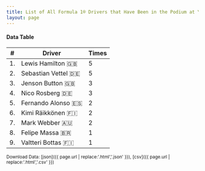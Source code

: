 ```yaml
---
title: List of All Formula 1® Drivers that Have Been in the Podium at Yas Marina Circuit
layout: page
---
```


<canvas id="chart" width="400" height="180"></canvas>
<script>
var data = {
    "datasets": [
        {
            "backgroundColor": "#f3a935",
            "borderColor": "#f68639",
            "borderWidth": 1,
            "data": [
                5.0,
                5.0,
                3.0,
                3.0,
                2.0,
                2.0,
                2.0,
                1.0,
                1.0
            ],
            "label": "Times"
        }
    ],
    "labels": [
        "Lewis Hamilton",
        "Sebastian Vettel",
        "Jenson Button",
        "Nico Rosberg",
        "Fernando Alonso",
        "Kimi Räikkönen",
        "Mark Webber",
        "Felipe Massa",
        "Valtteri Bottas"
    ]
};
var options = {
  legend: {
    display: false
  },
  scales: {
    xAxes: [{
      ticks: {
        beginAtZero: true,
        maxRotation: 180,
        display: window.innerWidth > 800
      }
    }],
    yAxes: [{
      ticks: {
        beginAtZero: true
      }
    }]
  },
  onResize: function(chart, size) {
    chart.options.scales.xAxes[0].ticks.display = size.width > 800;
  }
};
new Chart("chart", {
    data: data,
    type: 'bar',
    options: options
});
</script>



#### Data Table

| # | Driver | Times |
|--|--|--|
| 1. | Lewis Hamilton 🇬🇧 | 5 |
| 2. | Sebastian Vettel 🇩🇪 | 5 |
| 3. | Jenson Button 🇬🇧 | 3 |
| 4. | Nico Rosberg 🇩🇪 | 3 |
| 5. | Fernando Alonso 🇪🇸 | 2 |
| 6. | Kimi Räikkönen 🇫🇮 | 2 |
| 7. | Mark Webber 🇦🇺 | 2 |
| 8. | Felipe Massa 🇧🇷 | 1 |
| 9. | Valtteri Bottas 🇫🇮 | 1 |

<small>Download Data: [json]({{ page.url | replace:'.html','.json' }}), [csv]({{ page.url | replace:'.html','.csv' }})</small>
